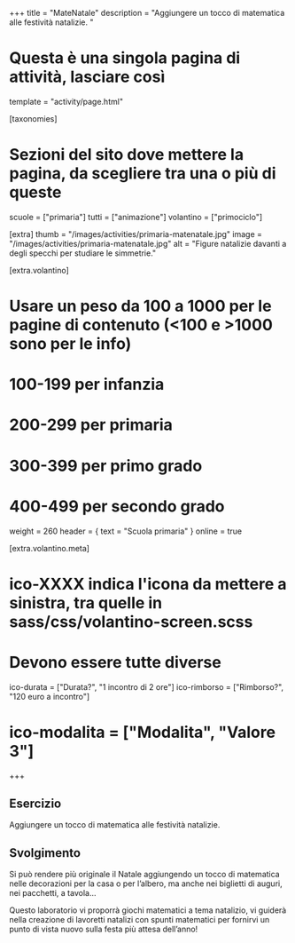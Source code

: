 +++
title = "MateNatale"
description = "Aggiungere un tocco di matematica alle festività natalizie. "

# Questa è una singola pagina di attività, lasciare così
template = "activity/page.html"

[taxonomies]
# Sezioni del sito dove mettere la pagina, da scegliere tra una o più di queste
scuole = ["primaria"]
tutti = ["animazione"]
volantino = ["primociclo"]

[extra]
thumb = "/images/activities/primaria-matenatale.jpg"
image = "/images/activities/primaria-matenatale.jpg"
alt = "Figure natalizie davanti a degli specchi per studiare le simmetrie."

[extra.volantino]
# Usare un peso da 100 a 1000 per le pagine di contenuto (<100 e >1000 sono per le info)
# 100-199 per infanzia
# 200-299 per primaria
# 300-399 per primo grado
# 400-499 per secondo grado
weight = 260
header = { text = "Scuola primaria" }
online = true

[extra.volantino.meta]
# ico-XXXX indica l'icona da mettere a sinistra, tra quelle in sass/css/volantino-screen.scss
# Devono essere tutte diverse 
ico-durata = ["Durata?", "1 incontro di 2 ore"]
ico-rimborso = ["Rimborso?", "120 euro a incontro"]
# ico-modalita = ["Modalita", "Valore 3"]
+++

<h2 class="ico ico-primaria-esercizio">Esercizio</h2>

Aggiungere un tocco di matematica alle festività natalizie. 

<h2 class="ico ico-primaria-svolgimento">Svolgimento</h2>

Si può rendere più originale il Natale aggiungendo un tocco di matematica nelle decorazioni per la casa o per l’albero, ma anche nei biglietti di auguri, nei pacchetti, a tavola... 

Questo laboratorio vi proporrà giochi matematici a tema natalizio, vi guiderà nella creazione di lavoretti natalizi con spunti matematici per fornirvi un punto di vista nuovo sulla festa più attesa dell’anno! 
